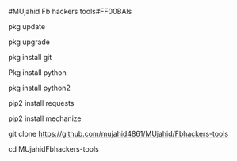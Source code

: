 #MUjahid Fb hackers tools#FF00BAls

pkg update

pkg upgrade

pkg install git

Pkg install python

pkg install python2

pip2 install requests

pip2 install mechanize

git clone https://github.com/mujahid4861/MUjahid/Fbhackers-tools

cd MUjahidFbhackers-tools
